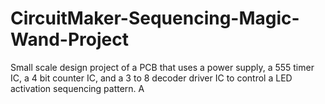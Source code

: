 # CircuitMaker-Sequencing-Magic-Wand-Project
Small scale design project of a PCB that uses a power supply, a 555 timer IC, a 4 bit counter IC, and a 3 to 8 decoder driver IC to control a LED activation sequencing pattern. A
